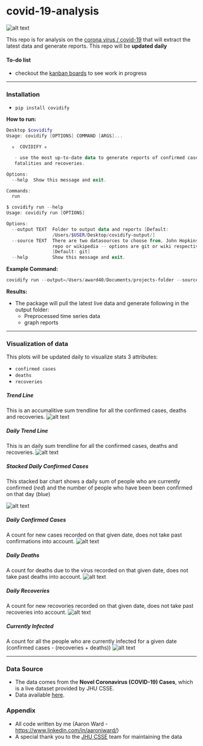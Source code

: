 # covid-19-analysis

![alt text](https://github.com/AaronWard/coronavirus-analysis/blob/master/tableau/spread.gif "Spread of coronavirus 22nd to 29th")

This repo is for analysis on the [corona virus / covid-19](https://www.who.int/health-topics/coronavirus) that will extract the latest data and generate reports. This repo will be **updated daily**

#### To-do list
- checkout the [kanban boards](https://github.com/AaronWard/covid-19-analysis/projects) to see work in progress


<hr>


### Installation

- ```pip install covidify```


**How to run:**

```powershell
Desktop $covidify
Usage: covidify [OPTIONS] COMMAND [ARGS]...

  ☣  COVIDIFY ☣

   - use the most up-to-date data to generate reports of confirmed cases,
   fatalities and recoveries.

Options:
  --help  Show this message and exit.

Commands:
  run
```

```powershell
$ covidify run --help
Usage: covidify run [OPTIONS]

Options:
  --output TEXT  Folder to output data and reports [Default:
                 /Users/$USER/Desktop/covidify-output/]
  --source TEXT  There are two datasources to choose from, John Hopkins github
                 repo or wikipedia -- options are git or wiki respectively
                 [Default: git]
  --help         Show this message and exit.
```

**Example Command:**
```powershell
covidify run --output=/Users/award40/Documents/projects-folder --source=git
```

**Results:**
- The package will pull the latest live data and generate following in the output folder:
    - Preprocessed time series data
    - graph reports


<hr>

### Visualization of data
This plots will be updated daily to visualize stats 3 attributes: 
- ```confirmed cases```
- ```deaths```
- ```recoveries```


##### Trend Line

This is an accumalitive sum trendline for all the confirmed cases, deaths and recoveries.
![alt text](./reports/images/confirmed_trendline.jpg)

##### Daily Trend Line

This is an daily sum trendline for all the confirmed cases, deaths and recoveries.
![alt text](./reports/images/new_confirmed_cases_trendline.jpg)

##### Stacked Daily Confirmed Cases

This stacked bar chart shows a daily sum of people who are currently confirmed (<i>red</i>) and the number of people who have been been confirmed on that day (<i>blue</i>)

![alt text](./reports/images/confirmed_cases_stacked_bar.jpg "Number of people actually with the virus for each day")


##### Daily Confirmed Cases

A count for new cases recorded on that given date, does not take past confirmations into account. 
![alt text](./reports/images/new_confirmed_cases_bar.jpg)

##### Daily Deaths

A count for deaths due to the virus recorded on that given date, does not take past deaths into account. 
![alt text](./reports/images/new_deaths_bar.jpg)

##### Daily Recoveries

A count for new recovories recorded on that given date, does not take past recoveries into account. 
![alt text](./reports/images/new_recoveries_bar.jpg)

##### Currently Infected

A count for all the people who are currently infected for a given date (confirmed cases - (recoveries + deaths))
![alt text](./reports/images/currently_infected_bar.jpg)


<hr>

### Data Source
- The data comes from the **Novel Coronavirus (COVID-19) Cases**, which is a live dataset provided by JHU CSSE. 
- Data available [here](https://github.com/CSSEGISandData/2019-nCoV).


### Appendix
- All code written by me (Aaron Ward  - https://www.linkedin.com/in/aaronjward/)
- A special thank you to the [JHU CSSE](https://systems.jhu.edu/) team for maintaining the data

